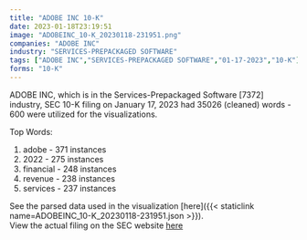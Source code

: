 ```yaml
---
title: "ADOBE INC 10-K"
date: 2023-01-18T23:19:51
image: "ADOBEINC_10-K_20230118-231951.png"
companies: "ADOBE INC"
industry: "SERVICES-PREPACKAGED SOFTWARE"
tags: ["ADOBE INC","SERVICES-PREPACKAGED SOFTWARE","01-17-2023","10-K"]
forms: "10-K"
---
```

ADOBE INC, which is in the Services-Prepackaged Software [7372] industry, SEC 10-K filing on January 17, 2023 had 35026 (cleaned) words - 600 were utilized for the visualizations.

Top Words:
1. adobe - 371 instances
2. 2022 - 275 instances
3. financial - 248 instances
4. revenue - 238 instances
5. services - 237 instances


See the parsed data used in the visualization [here]({{< staticlink name=ADOBEINC_10-K_20230118-231951.json >}}).  
View the actual filing on the SEC website [here](https://www.sec.gov/Archives/edgar/data/796343/0000796343-23-000007.txt)
